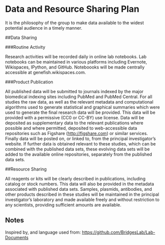 Data and Resource Sharing Plan
================================

It is the philosophy of the group to make data available to the widest potential audience in a timely manner.


##Data Sharing 

###Routine Activity

Research activities will be recorded daily in online lab notebooks. Lab notebooks can be maintained in various platforms including Evernote, Wikispaces, IPython, and GitHub. Noteboooks will be made centrally accessible at genefish.wikispaces.com.   

###Product Publication

All published data will be submitted to journals indexed by the major biomedical indexing sites including PubMed and PubMed Central. For all studies the raw data, as well as the relevant metadata and computational algorithms used to generate statistical and graphical summaries which were used to generate the final research data will be provided. This data will be provided with a permissive (CC0 or CC-BY) use license.  Data will be deposited as supplementary data to the relevant publications where possible and where permitted, deposited to web-accessible data repositories such as Figshare (http://figshare.com) or similar services. Finally data will be posted on, or linked to, from the principal investigator’s website. If further data is obtained relevant to these studies, which can be combined with the published data sets, these evolving data sets will be added to the available online repositories, separately from the published data sets.

##Resource Sharing

All reagents or kits will be clearly described in publications, including catalog or stock numbers. This data will also be provided in the metadata associated with published data sets. Samples, plasmids, antibodies, and other products described in these studies will be maintained in the principal investigator’s laboratory and made available freely and without restriction to any scientists, providing sufficient amounts are available. 


Notes
-----
Inspired by, and language used from: https://github.com/BridgesLab/Lab-Documents
